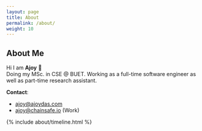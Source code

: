 ```yaml
---
layout: page
title: About
permalink: /about/
weight: 10
---
```

## **About Me**

Hi I am **Ajoy** :wave:<br>
Doing my MSc. in CSE @ BUET. Working as a full-time software engineer 
as well as part-time research assistant.
<br/>

**Contact**:
- [ajoy@ajoydas.com](ajoy@ajoydas.com)
- [ajoy@chainsafe.io](ajoy@chainsafe.io) (Work)

<div class="row">
{% include about/timeline.html %}
</div>
